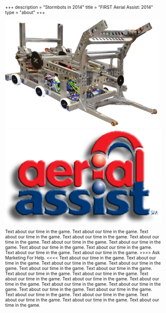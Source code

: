 +++
description = "Stormbots in 2014"
title = "FIRST Aerial Assist: 2014"
type = "about"
+++

<img style="text-align: right" src="/images/RobotsIcons/2014 Robot.png" width="500"/>
<img style="text-align: right" src="/images/games/firstaerial_assist.png" width="530"/>
<br />
<p>
Text about our time in the game. Text about our time in the game. Text about our time in the game. Text about our time in the game. Text about our time in the game. Text about our time in the game. Text about our time in the game. Text about our time in the game. Text about our time in the game. Text about our time in the game. Text about our time in the game. >>>> Ask Marketing For Help. <<<< Text about our time in the game. Text about our time in the game. Text about our time in the game. Text about our time in the game. Text about our time in the game. Text about our time in the game. Text about our time in the game. Text about our time in the game. Text about our time in the game. Text about our time in the game. Text about our time in the game. Text about our time in the game. Text about our time in the game. Text about our time in the game. Text about our time in the game. Text about our time in the game. Text about our time in the game. Text about our time in the game. Text about our time in the game. Text about our time in the game.
</p>
